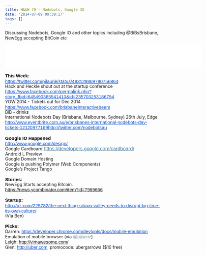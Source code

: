 ```yaml
---
title: H&&H 70 - Nodebots, Google IO
date: '2014-07-09 09:39:17'
tags: []
---
```


Discussing Nodebots, Google IO and other topics including @BiBsBrisbane, NewEgg accepting BitCoin etc

<!--more-->
<iframe style="border: none" src="//html5-player.libsyn.com/embed/episode/id/2934859/height/75/width/640/theme/standard/direction/no/autoplay/no/autonext/no/thumbnail/no/preload/no/no_addthis/no/" height="75" width="640" scrolling="no"  allowfullscreen webkitallowfullscreen mozallowfullscreen oallowfullscreen msallowfullscreen></iframe>
&nbsp;
<p dir="ltr" style="line-height: 1.15; margin-top: 0pt; margin-bottom: 0pt;"><span style="font-size: 15px; font-family: Arial; color: #000000; background-color: transparent; font-weight: bold; font-style: normal; font-variant: normal; text-decoration: none; vertical-align: baseline; white-space: pre-wrap;">This Week:</span></p>
<p dir="ltr" style="line-height: 1.15; margin-top: 0pt; margin-bottom: 0pt;"><a href="https://twitter.com/pjlaurie/status/483129869790756864"><span style="font-size: 15px; font-family: Arial; color: #1155cc; background-color: transparent; font-weight: normal; font-style: normal; font-variant: normal; text-decoration: underline; vertical-align: baseline; white-space: pre-wrap;">https://twitter.com/pjlaurie/status/483129869790756864</span></a></p>
<p dir="ltr" style="line-height: 1.15; margin-top: 0pt; margin-bottom: 0pt;">Hack and Heckle shout out at the startup conference</p>
<p dir="ltr" style="line-height: 1.15; margin-top: 0pt; margin-bottom: 0pt;"><a href="https://www.facebook.com/permalink.php?story_fbid=645490385541410&amp;id=235703253186794"><span style="font-size: 15px; font-family: Arial; color: #1155cc; background-color: transparent; font-weight: normal; font-style: normal; font-variant: normal; text-decoration: underline; vertical-align: baseline; white-space: pre-wrap;">https://www.facebook.com/permalink.php?story_fbid=645490385541410&amp;id=235703253186794</span></a></p>
<p dir="ltr" style="line-height: 1.15; margin-top: 0pt; margin-bottom: 0pt;">YOW 2014 - Tickets out for Dec 2014</p>
<p dir="ltr" style="line-height: 1.15; margin-top: 0pt; margin-bottom: 0pt;"><a href="https://www.facebook.com/brisbaneinteractivebeers"><span style="font-size: 15px; font-family: Arial; color: #1155cc; background-color: transparent; font-weight: normal; font-style: normal; font-variant: normal; text-decoration: underline; vertical-align: baseline; white-space: pre-wrap;">https://www.facebook.com/brisbaneinteractivebeers</span></a></p>
<p dir="ltr" style="line-height: 1.15; margin-top: 0pt; margin-bottom: 0pt;">BiB - drinks</p>
<p dir="ltr" style="line-height: 1.15; margin-top: 0pt; margin-bottom: 0pt;">International Nodebots Day (Brisbane, Melbourne, Sydney) 26th July, Edge</p>
<p dir="ltr" style="line-height: 1.15; margin-top: 0pt; margin-bottom: 0pt;"><a href="http://www.eventbrite.com.au/e/brisbanes-international-nodebots-day-tickets-12120977169"><span style="font-size: 15px; font-family: Arial; color: #1155cc; background-color: transparent; font-weight: normal; font-style: normal; font-variant: normal; text-decoration: underline; vertical-align: baseline; white-space: pre-wrap;">http://www.eventbrite.com.au/e/brisbanes-international-nodebots-day-tickets-12120977169</span></a><a href="http://twitter.com/nodebotsau"><span style="font-size: 15px; font-family: Arial; color: #1155cc; background-color: transparent; font-weight: normal; font-style: normal; font-variant: normal; text-decoration: underline; vertical-align: baseline; white-space: pre-wrap;">http://twitter.com/nodebotsau</span></a></p>
&nbsp;
<p dir="ltr" style="line-height: 1.15; margin-top: 0pt; margin-bottom: 0pt;"><span style="font-size: 15px; font-family: Arial; color: #000000; background-color: transparent; font-weight: bold; font-style: normal; font-variant: normal; text-decoration: none; vertical-align: baseline; white-space: pre-wrap;">Google IO Happened</span></p>
<p dir="ltr" style="line-height: 1.15; margin-top: 0pt; margin-bottom: 0pt;"><a href="http://www.google.com/design/"><span style="font-size: 15px; font-family: Arial; color: #1155cc; background-color: transparent; font-weight: normal; font-style: normal; font-variant: normal; text-decoration: underline; vertical-align: baseline; white-space: pre-wrap;">http://www.google.com/design/</span></a></p>
<p dir="ltr" style="line-height: 1.15; margin-top: 0pt; margin-bottom: 0pt;">Google Cardboard <a href="https://developers.google.com/cardboard/"><span style="font-size: 16px; font-family: Arial; color: #2a80b9; background-color: #ffffff; font-weight: normal; font-style: normal; font-variant: normal; text-decoration: none; vertical-align: baseline; white-space: pre-wrap;">https://developers.google.com/cardboard/</span></a></p>
<p dir="ltr" style="line-height: 1.15; margin-top: 0pt; margin-bottom: 0pt;">Android L Preview</p>
<p dir="ltr" style="line-height: 1.15; margin-top: 0pt; margin-bottom: 0pt;">Google Domain Hosting</p>
<p dir="ltr" style="line-height: 1.15; margin-top: 0pt; margin-bottom: 0pt;">Google is pushing Polymer (Web Components)</p>
<p dir="ltr" style="line-height: 1.15; margin-top: 0pt; margin-bottom: 0pt;">Google’s Project Tango</p>
&nbsp;
<p dir="ltr" style="line-height: 1.15; margin-top: 0pt; margin-bottom: 0pt;"><span style="font-size: 15px; font-family: Arial; color: #000000; background-color: transparent; font-weight: bold; font-style: normal; font-variant: normal; text-decoration: none; vertical-align: baseline; white-space: pre-wrap;">Stories:</span></p>
<p dir="ltr" style="line-height: 1.15; margin-top: 0pt; margin-bottom: 0pt;">NewEgg Starts accepting Bitcoin.</p>
<p dir="ltr" style="line-height: 1.15; margin-top: 0pt; margin-bottom: 0pt;"><span style="font-size: 15px; font-family: Arial; color: #1155cc; background-color: transparent; font-weight: normal; font-style: normal; font-variant: normal; text-decoration: underline; vertical-align: baseline; white-space: pre-wrap;"><a href="https://news.ycombinator.com/item?id=7969666">https://news.ycombinator.com/item?id=7969666</a></span></p>
&nbsp;
<p dir="ltr" style="line-height: 1.15; margin-top: 0pt; margin-bottom: 0pt;"><span style="font-size: 15px; font-family: Arial; color: #000000; background-color: transparent; font-weight: bold; font-style: normal; font-variant: normal; text-decoration: none; vertical-align: baseline; white-space: pre-wrap;">Startup:</span></p>
<p dir="ltr" style="line-height: 1.15; margin-top: 0pt; margin-bottom: 0pt;"><a href="http://qz.com/225782/the-next-thing-silicon-valley-needs-to-disrupt-big-time-its-own-culture/"><span style="font-size: 15px; font-family: Arial; color: #1155cc; background-color: transparent; font-weight: normal; font-style: normal; font-variant: normal; text-decoration: underline; vertical-align: baseline; white-space: pre-wrap;">http://qz.com/225782/the-next-thing-silicon-valley-needs-to-disrupt-big-time-its-own-culture/</span></a></p>
<p dir="ltr" style="line-height: 1.15; margin-top: 0pt; margin-bottom: 0pt;">(Via Ben)</p>
&nbsp;
<p dir="ltr" style="line-height: 1.15; margin-top: 0pt; margin-bottom: 0pt;"><span style="font-size: 15px; font-family: Arial; color: #000000; background-color: transparent; font-weight: bold; font-style: normal; font-variant: normal; text-decoration: none; vertical-align: baseline; white-space: pre-wrap;">Picks:</span></p>
<p dir="ltr" style="line-height: 1.15; margin-top: 0pt; margin-bottom: 0pt;">Darren: <a href="https://developer.chrome.com/devtools/docs/mobile-emulation"><span style="font-size: 15px; font-family: Arial; color: #1155cc; background-color: transparent; font-weight: normal; font-style: normal; font-variant: normal; text-decoration: underline; vertical-align: baseline; white-space: pre-wrap;">https://developer.chrome.com/devtools/docs/mobile-emulation</span></a></p>
<p dir="ltr" style="line-height: 1.15; margin-top: 0pt; margin-bottom: 0pt;">Emulation of mobile browser (via <a class="ProfileHeaderCard-screennameLink u-linkComplex js-nav" style="color: #8899a6; font-family: 'Gotham Narrow SSm', sans-serif, Arial; font-size: 14px; line-height: 14px; white-space: normal; text-decoration: none !important; background: #f5f8fa;" href="https://twitter.com/pjlaurie">@<span class="u-linkComplex-target">pjlaurie</span></a>)</p>
<p dir="ltr" style="line-height: 1.15; margin-top: 0pt; margin-bottom: 0pt;">Leigh: <span style="font-size: 15px; font-family: Arial; color: #1155cc; background-color: transparent; font-weight: normal; font-style: normal; font-variant: normal; text-decoration: underline; vertical-align: baseline; white-space: pre-wrap;"><a href="http://vimawesome.com/">http://vimawesome.com/</a></span></p>
<p dir="ltr" style="line-height: 1.15; margin-top: 0pt; margin-bottom: 0pt;">Glen: <a href="http://uber.com/"><span style="font-size: 15px; font-family: Arial; color: #1155cc; background-color: transparent; font-weight: normal; font-style: normal; font-variant: normal; text-decoration: underline; vertical-align: baseline; white-space: pre-wrap;">http://uber.com</span></a>  promocode: ubergarrows ($10 free)</p>
